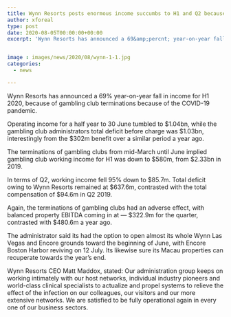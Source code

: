 ```yaml
---
title: Wynn Resorts posts enormous income succumbs to H1 and Q2 because of gambling club terminations
author: xforeal 
type: post
date: 2020-08-05T00:00:00+00:00
excerpt: 'Wynn Resorts has announced a 69&amp;percnt; year-on-year fall in income for H1 2020, because of club terminations because of the COVID-19 pandemic '


image : images/news/2020/08/wynn-1-1.jpg
categories:
  - news

---
```

Wynn Resorts has announced a 69&percnt; year-on-year fall in income for H1 2020, because of gambling club terminations because of the COVID-19 pandemic. 

Operating income for a half year to 30 June tumbled to $1.04bn, while the gambling club administrators total deficit before charge was $1.03bn, interestingly from the $302m benefit over a similar period a year ago. 

The terminations of gambling clubs from mid-March until June implied gambling club working income for H1 was down to $580m, from $2.33bn in 2019. 

In terms of Q2, working income fell 95&percnt; down to $85.7m. Total deficit owing to Wynn Resorts remained at $637.6m, contrasted with the total compensation of $94.6m in Q2 2019. 

Again, the terminations of gambling clubs had an adverse effect, with balanced property EBITDA coming in at &#8212; $322.9m for the quarter, contrasted with $480.6m a year ago. 

The administrator said its had the option to open almost its whole Wynn Las Vegas and Encore grounds toward the beginning of June, with Encore Boston Harbor reviving on 12 July. Its likewise sure its Macau properties can recuperate towards the year&#8217;s end. 

Wynn Resorts CEO Matt Maddox, stated: Our administration group keeps on working intimately with our host networks, individual industry pioneers and world-class clinical specialists to actualize and propel systems to relieve the effect of the infection on our colleagues, our visitors and our more extensive networks. We are satisfied to be fully operational again in every one of our business sectors.